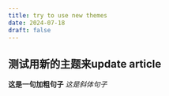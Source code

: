 ```yaml
---
title: try to use new themes
date: 2024-07-18
draft: false
---
```

## 测试用新的主题来update article
**这是一句加粗句子**
*这是斜体句子*